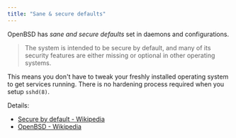 ```yaml
---
title: "Sane & secure defaults"
---
```


OpenBSD has *sane and secure defaults* set in daemons and configurations.

> The system is intended to be secure by default, and many of its security
> features are either missing or optional in other operating systems.

This means you don't have to tweak your freshly installed operating system to
get services running. There is no hardening process required when you setup
`sshd(8)`.

Details:

* [Secure by default - Wikipedia](https://en.wikipedia.org/wiki/Secure_by_default)
* [OpenBSD - Wikipedia](https://en.wikipedia.org/wiki/OpenBSD)<Paste>
